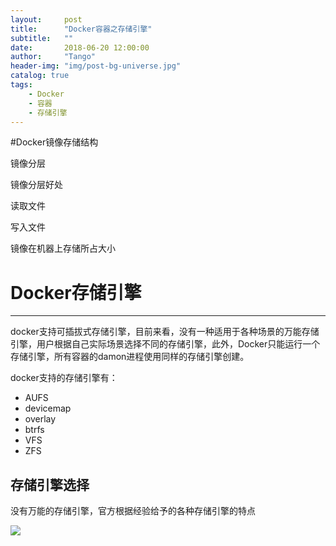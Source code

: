 ```yaml
---
layout:     post
title:      "Docker容器之存储引擎"
subtitle:   ""
date:       2018-06-20 12:00:00
author:     "Tango"
header-img: "img/post-bg-universe.jpg"
catalog: true
tags:   
    - Docker
    - 容器
    - 存储引擎
---
```



#Docker镜像存储结构

镜像分层

镜像分层好处


读取文件


写入文件


镜像在机器上存储所占大小


# Docker存储引擎
---

docker支持可插拔式存储引擎，目前来看，没有一种适用于各种场景的万能存储引擎，用户根据自己实际场景选择不同的存储引擎，此外，Docker只能运行一个存储引擎，所有容器的damon进程使用同样的存储引擎创建。

docker支持的存储引擎有：

- AUFS
- devicemap
- overlay
- btrfs
- VFS
- ZFS



## 存储引擎选择

没有万能的存储引擎，官方根据经验给予的各种存储引擎的特点

![](/img/docker-storage.png)